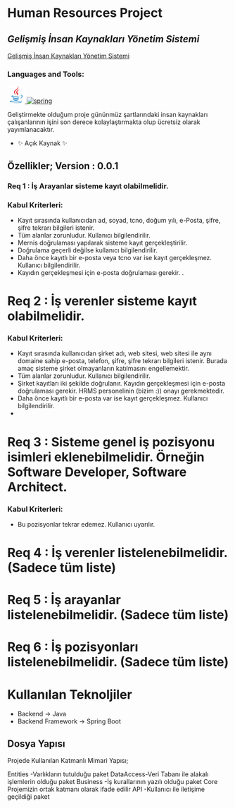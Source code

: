 
# Human Resources Project
## _Gelişmiş İnsan Kaynakları Yönetim Sistemi_
[Gelişmiş İnsan Kaynakları Yönetim Sistemi ](https://github.com/EnginKARATAS/javakamp/tree/main/hrmsJava)



<h3 align="left">Languages and Tools:</h3>
<p align="left"> <a href="https://www.java.com" target="_blank"> <img src="https://raw.githubusercontent.com/devicons/devicon/master/icons/java/java-original.svg" alt="java" width="40" height="40"/> </a> <a href="https://spring.io/" target="_blank"> <img src="https://www.vectorlogo.zone/logos/springio/springio-icon.svg" alt="spring" width="40" height="40"/> </a> </p>


Geliştirmekte olduğum proje gününmüz şartlarındaki insan kaynakları çalışanlarının işini son derece kolaylaştırmakta olup ücretsiz olarak yayımlanacaktır. 

 
- ✨ Açık Kaynak ✨

## Özellikler; Version : 0.0.1
### Req 1 : İş Arayanlar sisteme kayıt olabilmelidir.

### Kabul Kriterleri:

- Kayıt sırasında kullanıcıdan ad, soyad, tcno, doğum yılı, e-Posta, şifre, şifre tekrarı bilgileri istenir.
- Tüm alanlar zorunludur. Kullanıcı bilgilendirilir.
- Mernis doğrulaması yapılarak sisteme kayıt gerçekleştirilir.
- Doğrulama geçerli değilse kullanıcı bilgilendirilir.
- Daha önce kayıtlı bir e-posta veya tcno var ise kayıt gerçekleşmez. Kullanıcı bilgilendirilir.
- Kayıdın gerçekleşmesi için e-posta doğrulaması gerekir.
.
# Req 2 : İş verenler sisteme kayıt olabilmelidir.
### Kabul Kriterleri:

- Kayıt sırasında kullanıcıdan şirket adı, web sitesi, web sitesi ile aynı domaine sahip e-posta, telefon, şifre, şifre tekrarı bilgileri istenir. Burada amaç sisteme şirket olmayanların katılmasını engellemektir.
- Tüm alanlar zorunludur. Kullanıcı bilgilendirilir.
- Şirket kayıtları iki şekilde doğrulanır. Kayıdın gerçekleşmesi için e-posta doğrulaması gerekir. HRMS personelinin (bizim :)) onayı gerekmektedir.
- Daha önce kayıtlı bir e-posta var ise kayıt gerçekleşmez. Kullanıcı bilgilendirilir.
- 
# Req 3 : Sisteme genel iş pozisyonu isimleri eklenebilmelidir. Örneğin Software Developer, Software Architect.
### Kabul Kriterleri:

- Bu pozisyonlar tekrar edemez. Kullanıcı uyarılır.
# Req 4 : İş verenler listelenebilmelidir. (Sadece tüm liste)

# Req 5 : İş arayanlar listelenebilmelidir. (Sadece tüm liste)

# Req 6 : İş pozisyonları listelenebilmelidir. (Sadece tüm liste)


# Kullanılan Teknoljiler
- Backend -> Java
- Backend Framework -> Spring Boot



## Dosya Yapısı

Projede Kullanılan Katmanlı Mimari Yapısı;

Entities -Varlıkların tutulduğu paket
DataAccess-Veri Tabanı ile alakalı işlemlerin olduğu paket
Business -İş kurallarının yazılı olduğu paket
Core Projemizin ortak katmanı olarak ifade edilir
API -Kullanıcı ile iletişime geçildiği paket


